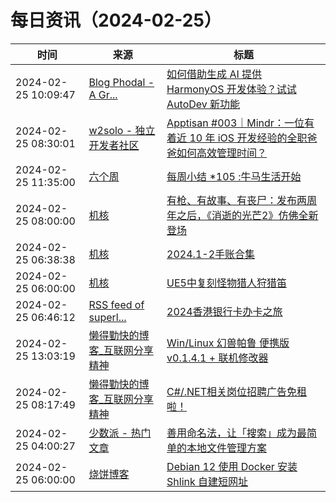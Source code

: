 ﻿# 每日资讯（2024-02-25）

|时间|来源|标题|
|---|---|---|
|2024-02-25 10:09:47|[Blog Phodal - A Gr...](https://www.phodal.com/blog/feeds/rss/)|[如何借助生成 AI 提供 HarmonyOS 开发体验？试试 AutoDev 新功能](http://www.phodal.com/blog/autodev-aigc-for-harmonyos/)|
|2024-02-25 08:30:01|[w2solo - 独立开发者社区](https://w2solo.com/topics/feed)|[Apptisan #003｜Mindr：一位有着近 10 年 iOS 开发经验的全职爸爸如何高效管理时间？](https://w2solo.com/topics/4438)|
|2024-02-25 11:35:00|[六个周](https://blog.liugezhou.online/atom.xml)|[每周小结 *105 :牛马生活开始](https://blog.liugezhou.online/202406-No105/)|
|2024-02-25 08:00:00|[机核](https://www.gcores.com/rss)|[有枪、有故事、有丧尸：发布两周年之后，《消逝的光芒2》仿佛全新登场](https://www.gcores.com/articles/177997)|
|2024-02-25 06:38:38|[机核](https://www.gcores.com/rss)|[2024.1-2手账合集](https://www.gcores.com/articles/178027)|
|2024-02-25 06:00:00|[机核](https://www.gcores.com/rss)|[UE5中复刻怪物猎人狩猎笛](https://www.gcores.com/videos/178020)|
|2024-02-25 06:46:12|[RSS feed of superl...](https://raw.githubusercontent.com/superleeyom/blog/master/feed.xml)|[2024香港银行卡办卡之旅](https://github.com/superleeyom/blog/issues/58)|
|2024-02-25 13:03:19|[懒得勤快的博客_互联网分享精神](https://masuit.com/rss)|[ Win/Linux 幻兽帕鲁 便携版 v0.1.4.1 + 联机修改器](https://masuit.com/2271)|
|2024-02-25 08:17:49|[懒得勤快的博客_互联网分享精神](https://masuit.com/rss)|[C#/.NET相关岗位招聘广告免租啦！](https://masuit.com/p218)|
|2024-02-25 04:00:27|[少数派 - 热门文章](https://rss.mifaw.com/articles/5c8bb11a3c41f61efd36683e/5c92450e3882afa09dff5928)|[善用命名法，让「搜索」成为最简单的本地文件管理方案](https://sspai.com/post/86393)|
|2024-02-25 06:00:00|[烧饼博客](https://u.sb/rss.xml)|[Debian 12 使用 Docker 安装 Shlink 自建短网址](https://u.sb/docker-shlink/)|
